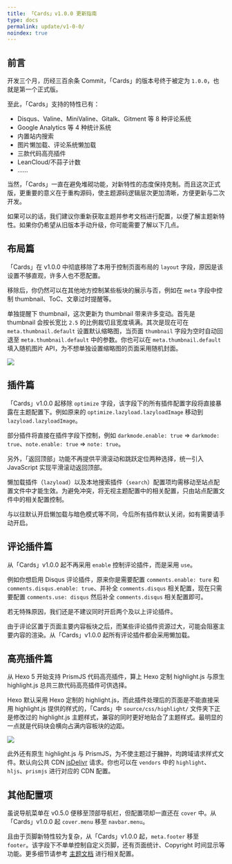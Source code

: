 ```yaml
---
title: 「Cards」v1.0.0 更新指南
type: docs
permalink: update/v1-0-0/
noindex: true
---
```




## 前言

开发三个月，历经三百余条 Commit，「Cards」的版本号终于被定为 `1.0.0`，也就是第一个正式版。

至此，「Cards」支持的特性已有：

-   Disqus、Valine、MiniValine、Gitalk、Gitment 等 8 种评论系统
-   Google Analytics 等 4 种统计系统
-   内置站内搜索
-   图片懒加载、评论系统懒加载
-   三款代码高亮插件
-   LeanCloud/不蒜子计数
-   ……

当然，「Cards」一直在避免堆砌功能，对新特性的态度保持克制。而且这次正式版，更重要的意义在于重构源码，使主题源码逻辑层次更加清晰，方便更新与二次开发。

如果可以的话，我们建议你重新获取主题并参考文档进行配置，以便了解主题新特性。如果你仍希望从旧版本手动升级，你可能需要了解以下几点。

## 布局篇

「Cards」在 v1.0.0 中彻底移除了本用于控制页面布局的 `layout` 字段，原因是该设置不够直观，许多人也不愿配置。

移除后，你仍然可以在其他地方控制某些板块的展示与否，例如在 `meta` 字段中控制 thumbnail、ToC、文章过时提醒等。

单独提醒下 thumbnail，这次更新为 thumbnail 带来许多变动。首先是 thumbnail 会按长宽比 `2.5` 的比例裁切且宽度填满。其次是现在可在 `meta.thumbnail.default` 设置默认缩略图，当页面 `thumbnail` 字段为空时自动回退至 `meta.thumbnail.default` 中的参数。你也可以在 `meta.thumbnail.default` 填入随机图片 API，为不想单独设置缩略图的页面采用随机封面。

![](/update-wiki/v1-0-0/thumbnail-1.png)

## 插件篇

「Cards」v1.0.0 起移除 `optimize` 字段，该字段下的所有插件配置字段将直接暴露在主题配置下。例如原来的 `optimize.lazyload.lazyloadImage` 移动到 `lazyload.lazyloadImage`。

部分插件将直接在插件字段下控制，例如 `darkmode.enable: true` => `darkmode: true`、`note.enable: true` => `note: true`。

另外，「返回顶部」功能不再提供平滑滚动和跳跃定位两种选择，统一引入 JavaScript 实现平滑滚动返回顶部。

懒加载插件（`lazyload`）以及本地搜索插件（`search`）配置项均需移动至站点配置文件中才能生效。为避免冲突，将无视主题配置中的相关配置，只由站点配置文件中的相关配置控制。

与以往默认开启懒加载与暗色模式等不同，今后所有插件默认关闭，如有需要请手动开启。

## 评论插件篇

从「Cards」v1.0.0 起不再采用 `enable` 控制评论插件，而是采用 `use`。

例如你想启用 Disqus 评论插件，原来你是需要配置 `comments.enable: ture` 和 `comments.disqus.enable: true`、并补全 `comments.disqus` 相关配置，现在只需要配置 `comments.use: disqus` 然后补全 `comments.disqus` 相关配置即可。

若无特殊原因，我们还是不建议同时开启两个及以上评论插件。

由于评论区置于页面主要内容板块之后，而某些评论插件资源过大，可能会阻塞主要内容的渲染。从「Cards」v1.0.0 起所有评论插件都会采用懒加载。

## 高亮插件篇

从 Hexo 5 开始支持 PrismJS 代码高亮插件，算上 Hexo 定制 highlight.js 与原生 highlight.js 总共三款代码高亮插件可供选择。

Hexo 默认采用 Hexo 定制的 highlight.js，而此插件处理后的页面是不能直接采用 highlight.js 提供的样式的，「Cards」中 `source/css/highlight/` 文件夹下正是修改过的 highlight.js 主题样式，兼容的同时更好地贴合了主题样式。最明显的一点就是代码块会横向占满内容板块的边距。

![](/update-wiki/v1-0-0/highlight-1.png)

此外还有原生 highlight.js 与 PrismJS，为不使主题过于臃肿，均跨域请求样式文件。默认向公共 CDN [jsDelivr](https://www.jsdelivr.com) 请求。你也可以在 `vendors` 中的 `highlight`、`hljs`、`prismjs` 进行对应的 CDN 配置。

## 其他配置项

虽说导航菜单在 v0.5.0 便移至顶部导航栏，但配置项却一直还在 `cover` 中。从「Cards」v1.0.0 起 `cover.menu` 移至 `navbar.menu`。

且由于页脚新特性较为复杂，从「Cards」v1.0.0 起，`meta.footer` 移至 `footer`。该字段下不单单控制自定义页脚，还有页面统计、Copyright 时间显示等功能。更多细节请参考 [主题文档](/config/#Footer) 进行相关配置。

